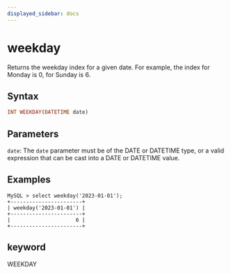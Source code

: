 ```yaml
---
displayed_sidebar: docs
---
```


# weekday

Returns the weekday index for a given date. For example, the index for Monday is 0, for Sunday is 6.

## Syntax

```Haskell
INT WEEKDAY(DATETIME date)
```

## Parameters

`date`: The `date` parameter must be of the DATE or DATETIME type, or a valid expression that can be cast into a DATE or DATETIME value.

## Examples

```Plain Text
MySQL > select weekday('2023-01-01');
+-----------------------+
| weekday('2023-01-01') |
+-----------------------+
|                     6 |
+-----------------------+
```

## keyword

WEEKDAY
